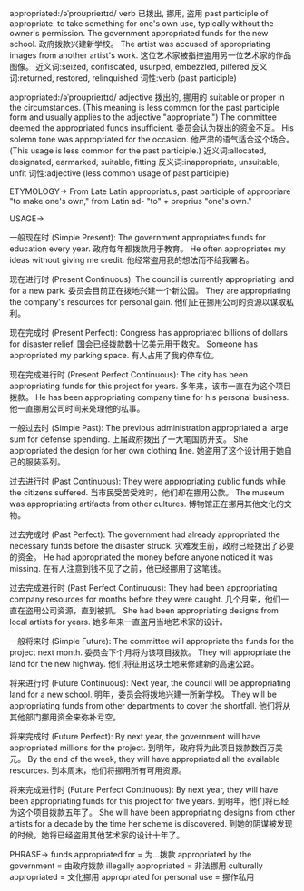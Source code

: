 appropriated:/əˈproʊprieɪtɪd/
verb
已拨出, 挪用, 盗用
past participle of appropriate: to take something for one's own use, typically without the owner's permission.
The government appropriated funds for the new school. 政府拨款兴建新学校。
The artist was accused of appropriating images from another artist's work.  这位艺术家被指控盗用另一位艺术家的作品图像。
近义词:seized, confiscated, usurped, embezzled, pilfered
反义词:returned, restored, relinquished
词性:verb (past participle)


appropriated:/əˈproʊprieɪtɪd/
adjective
拨出的, 挪用的
suitable or proper in the circumstances.  (This meaning is less common for the past participle form and usually applies to the adjective "appropriate.")
The committee deemed the appropriated funds insufficient. 委员会认为拨出的资金不足。
His solemn tone was appropriated for the occasion. 他严肃的语气适合这个场合。(This usage is less common for the past participle.)
近义词:allocated, designated, earmarked, suitable, fitting
反义词:inappropriate, unsuitable, unfit
词性:adjective (less common usage of past participle)


ETYMOLOGY->
From Late Latin appropriatus, past participle of appropriare "to make one's own," from Latin ad- "to" + proprius "one's own."



USAGE->

一般现在时 (Simple Present):
The government appropriates funds for education every year. 政府每年都拨款用于教育。
He often appropriates my ideas without giving me credit. 他经常盗用我的想法而不给我署名。

现在进行时 (Present Continuous):
The council is currently appropriating land for a new park.  委员会目前正在拨地兴建一个新公园。
They are appropriating the company's resources for personal gain.  他们正在挪用公司的资源以谋取私利。

现在完成时 (Present Perfect):
Congress has appropriated billions of dollars for disaster relief. 国会已经拨款数十亿美元用于救灾。
Someone has appropriated my parking space. 有人占用了我的停车位。

现在完成进行时 (Present Perfect Continuous):
The city has been appropriating funds for this project for years.  多年来，该市一直在为这个项目拨款。
He has been appropriating company time for his personal business. 他一直挪用公司时间来处理他的私事。

一般过去时 (Simple Past):
The previous administration appropriated a large sum for defense spending. 上届政府拨出了一大笔国防开支。
She appropriated the design for her own clothing line. 她盗用了这个设计用于她自己的服装系列。

过去进行时 (Past Continuous):
They were appropriating public funds while the citizens suffered. 当市民受苦受难时，他们却在挪用公款。
The museum was appropriating artifacts from other cultures. 博物馆正在挪用其他文化的文物。

过去完成时 (Past Perfect):
The government had already appropriated the necessary funds before the disaster struck. 灾难发生前，政府已经拨出了必要的资金。
He had appropriated the money before anyone noticed it was missing. 在有人注意到钱不见了之前，他已经挪用了这笔钱。

过去完成进行时 (Past Perfect Continuous):
They had been appropriating company resources for months before they were caught.  几个月来，他们一直在盗用公司资源，直到被抓。
She had been appropriating designs from local artists for years. 她多年来一直盗用当地艺术家的设计。

一般将来时 (Simple Future):
The committee will appropriate the funds for the project next month. 委员会下个月将为该项目拨款。
They will appropriate the land for the new highway. 他们将征用这块土地来修建新的高速公路。

将来进行时 (Future Continuous):
Next year, the council will be appropriating land for a new school. 明年，委员会将拨地兴建一所新学校。
They will be appropriating funds from other departments to cover the shortfall.  他们将从其他部门挪用资金来弥补亏空。

将来完成时 (Future Perfect):
By next year, the government will have appropriated millions for the project. 到明年，政府将为此项目拨款数百万美元。
By the end of the week, they will have appropriated all the available resources. 到本周末，他们将挪用所有可用资源。

将来完成进行时 (Future Perfect Continuous):
By next year, they will have been appropriating funds for this project for five years.  到明年，他们将已经为这个项目拨款五年了。
She will have been appropriating designs from other artists for a decade by the time her scheme is discovered. 到她的阴谋被发现的时候，她将已经盗用其他艺术家的设计十年了。


PHRASE->
funds appropriated for = 为...拨款
appropriated by the government = 由政府拨款
illegally appropriated = 非法挪用
culturally appropriated = 文化挪用
appropriated for personal use = 挪作私用
